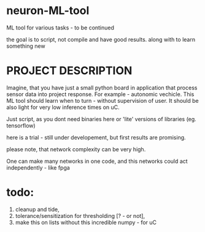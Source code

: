 # neuron-ML-tool
ML tool for various tasks - to be continued

the goal is to script, not compile and have good results. along with to learn something new

# PROJECT DESCRIPTION

Imagine, that you have just a small python board in application that process sensor data into project response. For example - autonomic vechicle. This ML tool should learn when to turn - without supervision of user.
It should be also light for very low inference times on uC. 

Just script, as you dont need binaries here or 'lite' versions of libraries (eg. tensorflow)

here is a trial - still under developement, but first results are promising.


please note, that network complexity can be very high.

One can make many networks in one code, and this networks could act independently - like fpga

# todo:

1. cleanup and tide,
2. tolerance/sensitization for thresholding [? - or not],
3. make this on lists without this incredible numpy - for uC
